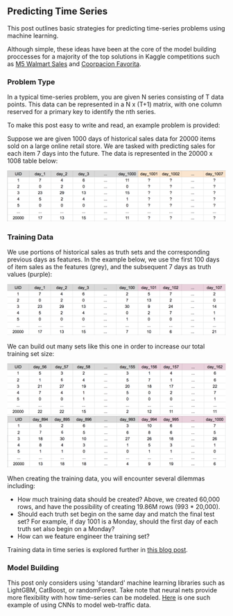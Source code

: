 ## Predicting Time Series
This post outlines basic strategies for predicting time-series problems using machine learning.  
  
Although simple, these ideas have been at the core of the model building proccesses for a majority of the top solutions in Kaggle competitions such as [M5 Walmart Sales](kaggle.com) and [Coorpacion Favorita](kaggle.com).

### Problem Type
In a typical  time-series problem, you are given N series consisting of T data points. This data can be represented in a N x (T+1) matrix, with one column reserved for a primary key to identify the nth series.  
  
To make this post easy to write and read, an example problem is provided:  

Suppose we are given 1000 days of historical sales data for 20000 items sold on a large online retail store. We are tasked with predicting sales for each item 7 days into the future. The data is represented in the 20000 x 1008 table below:

<img src="readme_figures/df_1000.png" width=600>

### Training Data

We use portions of historical sales as truth sets and the corresponding previous days as features. In the example below, we use the first 100 days of item sales as the features (grey), and the subsequent 7 days as truth values (purple):  

<img src="readme_figures/df_100.png" width=600>


We can build out many sets like this one in order to increase our total training set size:

<img src="readme_figures/df_155.png" width=600>

<img src="readme_figures/df_993.png" width=600>

When creating the training data, you will encounter several dilemmas including:  

* How much training data should be created? Above, we created 60,000 rows, and have the possibility of creating 19.86M rows (993 * 20,000).
* Should each truth set begin on the same day and match the final test set? For example, if day 1001 is a Monday, should the first day of each truth set also begin on a Monday?
* How can we feature engineer the training set?

Training data in time series is explored further in [this blog post](https://github.com/npa02012/blog_posts/tree/master/ts_training_data).

### Model Building
This post only considers using 'standard' machine learning libraries such as LightGBM, CatBoost, or randomForest. Take note that neural nets provide more flexibility with how time-series can be modeled. [Here](https://github.com/sjvasquez/web-traffic-forecasting) is one such example of using CNNs to model web-traffic data.  



